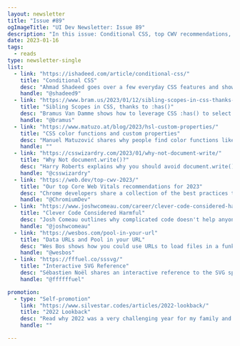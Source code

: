 ```yaml
---
layout: newsletter
title: "Issue #89"
ogImageTitle: "UI Dev Newsletter: Issue 89"
description: "In this issue: Conditional CSS, top CWV recommendations, interactive SVG specs, and more."
date: 2023-01-16
tags:
  - reads
type: newsletter-single
list:
  - link: "https://ishadeed.com/article/conditional-css/"
    title: "Conditional CSS"
    desc: "Ahmad Shadeed goes over a few everyday CSS features and shows how conditional they are."
    handle: "@shadeed9"
  - link: "https://www.bram.us/2023/01/12/sibling-scopes-in-css-thanks-to-has/"
    title: "Sibling Scopes in CSS, thanks to :has()"
    desc: "Bramus Van Damme shows how to leverage CSS :has() to select all siblings between boundaries."
    handle: "@bramus"
  - link: "https://www.matuzo.at/blog/2023/hsl-custom-properties/"
    title: "CSS color functions and custom properties"
    desc: "Manuel Matuzović shares why people find color functions like hsl(), hwb(), or lab() so appealing."
    handle: ""
  - link: "https://csswizardry.com/2023/01/why-not-document-write/"
    title: "Why Not document.write()?"
    desc: "Harry Roberts explains why you should avoid document.write()."
    handle: "@csswizardry"
  - link: "https://web.dev/top-cwv-2023/"
    title: "Our top Core Web Vitals recommendations for 2023"
    desc: "Chrome developers share a collection of the best practices to improve Core Web Vitals performance in 2023."
    handle: "@ChromiumDev"
  - link: "https://www.joshwcomeau.com/career/clever-code-considered-harmful/"
    title: "Clever Code Considered Harmful"
    desc: "Josh Comeau outlines why complicated code doesn't help anyone."
    handle: "@joshwcomeau"
  - link: "https://wesbos.com/pool-in-your-url"
    title: "Data URLs and Pool in your URL"
    desc: "Wes Bos shows how you could use URLs to load files in a funky way."
    handle: "@wesbos"
  - link: "https://fffuel.co/sssvg/"
    title: "Interactive SVG Reference"
    desc: "Sébastien Noël shares an interactive reference to the SVG specification's most popular and exciting parts."
    handle: "@ffffffuel"

promotion:
  - type: "Self-promotion"
    link: "https://www.silvestar.codes/articles/2022-lookback/"
    title: "2022 Lookback"
    desc: "Read why 2022 was a very challenging year for my family and me."
    handle: ""

---
```

